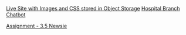 [Live Site with Images and CSS stored in Object Storage](https://rb-ibm.s3.jp-tok.cloud-object-storage.appdomain.cloud/index.html)
[Hospital Branch Chatbot](https://web-chat.global.assistant.watson.appdomain.cloud/preview.html?backgroundImageURL=https%3A%2F%2Fau-syd.assistant.watson.cloud.ibm.com%2Fpublic%2Fimages%2Fupx-bbbb4bb2-0720-47f8-a7a0-078ecdfa14cd%3A%3A4b1104da-febb-4c90-868b-358cb743fea6&integrationID=a2282826-ada4-4aa7-9e79-4aa262d4a0bb&region=au-syd&serviceInstanceID=bbbb4bb2-0720-47f8-a7a0-078ecdfa14cd)

[Assignment - 3.5 Newsie](https://web-chat.global.assistant.watson.appdomain.cloud/preview.html?backgroundImageURL=https%3A%2F%2Fau-syd.assistant.watson.cloud.ibm.com%2Fpublic%2Fimages%2Fupx-bbbb4bb2-0720-47f8-a7a0-078ecdfa14cd%3A%3Aa999447a-ab16-4729-88b7-d200d8adf260&integrationID=ae605512-eac7-4938-b718-ad3c2a7b76a6&region=au-syd&serviceInstanceID=bbbb4bb2-0720-47f8-a7a0-078ecdfa14cd)